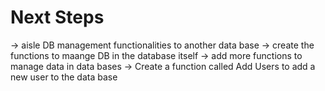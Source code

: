 # Next Steps
-> aisle DB management functionalities to another data base
-> create the functions to maange DB in the database itself
-> add more functions to manage data in data bases
-> Create a function called Add Users to add a new user to the data base
